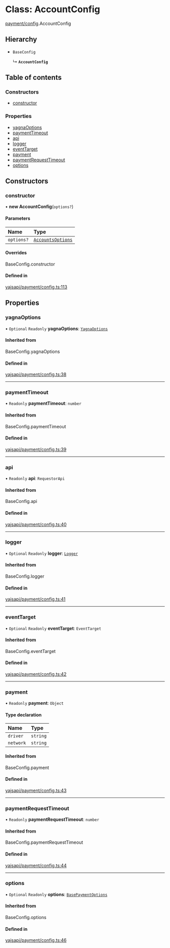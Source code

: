 # Class: AccountConfig

[payment/config](../modules/payment_config.md).AccountConfig

## Hierarchy

- `BaseConfig`

  ↳ **`AccountConfig`**

## Table of contents

### Constructors

- [constructor](payment_config.AccountConfig.md#constructor)

### Properties

- [yagnaOptions](payment_config.AccountConfig.md#yagnaoptions)
- [paymentTimeout](payment_config.AccountConfig.md#paymenttimeout)
- [api](payment_config.AccountConfig.md#api)
- [logger](payment_config.AccountConfig.md#logger)
- [eventTarget](payment_config.AccountConfig.md#eventtarget)
- [payment](payment_config.AccountConfig.md#payment)
- [paymentRequestTimeout](payment_config.AccountConfig.md#paymentrequesttimeout)
- [options](payment_config.AccountConfig.md#options)

## Constructors

### constructor

• **new AccountConfig**(`options?`)

#### Parameters

| Name | Type |
| :------ | :------ |
| `options?` | [`AccountsOptions`](../interfaces/payment_accounts.AccountsOptions.md) |

#### Overrides

BaseConfig.constructor

#### Defined in

[yajsapi/payment/config.ts:113](https://github.com/golemfactory/yajsapi/blob/5793bb7/yajsapi/payment/config.ts#L113)

## Properties

### yagnaOptions

• `Optional` `Readonly` **yagnaOptions**: [`YagnaOptions`](../modules/executor_executor.md#yagnaoptions)

#### Inherited from

BaseConfig.yagnaOptions

#### Defined in

[yajsapi/payment/config.ts:38](https://github.com/golemfactory/yajsapi/blob/5793bb7/yajsapi/payment/config.ts#L38)

___

### paymentTimeout

• `Readonly` **paymentTimeout**: `number`

#### Inherited from

BaseConfig.paymentTimeout

#### Defined in

[yajsapi/payment/config.ts:39](https://github.com/golemfactory/yajsapi/blob/5793bb7/yajsapi/payment/config.ts#L39)

___

### api

• `Readonly` **api**: `RequestorApi`

#### Inherited from

BaseConfig.api

#### Defined in

[yajsapi/payment/config.ts:40](https://github.com/golemfactory/yajsapi/blob/5793bb7/yajsapi/payment/config.ts#L40)

___

### logger

• `Optional` `Readonly` **logger**: [`Logger`](../interfaces/utils_logger.Logger.md)

#### Inherited from

BaseConfig.logger

#### Defined in

[yajsapi/payment/config.ts:41](https://github.com/golemfactory/yajsapi/blob/5793bb7/yajsapi/payment/config.ts#L41)

___

### eventTarget

• `Optional` `Readonly` **eventTarget**: `EventTarget`

#### Inherited from

BaseConfig.eventTarget

#### Defined in

[yajsapi/payment/config.ts:42](https://github.com/golemfactory/yajsapi/blob/5793bb7/yajsapi/payment/config.ts#L42)

___

### payment

• `Readonly` **payment**: `Object`

#### Type declaration

| Name | Type |
| :------ | :------ |
| `driver` | `string` |
| `network` | `string` |

#### Inherited from

BaseConfig.payment

#### Defined in

[yajsapi/payment/config.ts:43](https://github.com/golemfactory/yajsapi/blob/5793bb7/yajsapi/payment/config.ts#L43)

___

### paymentRequestTimeout

• `Readonly` **paymentRequestTimeout**: `number`

#### Inherited from

BaseConfig.paymentRequestTimeout

#### Defined in

[yajsapi/payment/config.ts:44](https://github.com/golemfactory/yajsapi/blob/5793bb7/yajsapi/payment/config.ts#L44)

___

### options

• `Optional` `Readonly` **options**: [`BasePaymentOptions`](../interfaces/payment_config.BasePaymentOptions.md)

#### Inherited from

BaseConfig.options

#### Defined in

[yajsapi/payment/config.ts:46](https://github.com/golemfactory/yajsapi/blob/5793bb7/yajsapi/payment/config.ts#L46)
